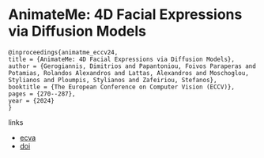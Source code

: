 # AnimateMe: 4D Facial Expressions via Diffusion Models

```
@inproceedings{animatme_eccv24,
title = {AnimateMe: 4D Facial Expressions via Diffusion Models},
author = {Gerogiannis, Dimitrios and Papantoniou, Foivos Paraperas and Potamias, Rolandos Alexandros and Lattas, Alexandros and Moschoglou, Stylianos and Ploumpis, Stylianos and Zafeiriou, Stefanos},
booktitle = {The European Conference on Computer Vision (ECCV)},
pages = {270--287},
year = {2024}
}
```

links
- [ecva](https://www.ecva.net/papers/eccv_2024/papers_ECCV/html/9918_ECCV_2024_paper.php)
- [doi](https://link.springer.com/chapter/10.1007/978-3-031-72980-5_16)

